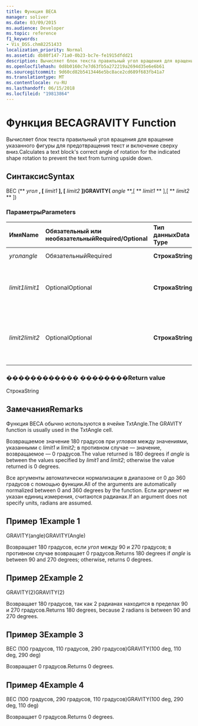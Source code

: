 ```yaml
---
title: Функция ВЕСА
manager: soliver
ms.date: 03/09/2015
ms.audience: Developer
ms.topic: reference
f1_keywords:
- Vis_DSS.chm82251433
localization_priority: Normal
ms.assetid: db80f147-71a0-0b23-bc7e-fe1915dfdd21
description: Вычисляет блок текста правильный угол вращения для вращение указанного фигуры для предотвращения текст и включение сверху вниз.
ms.openlocfilehash: 0d8b0160c7e7d63fb5a272219a2694d35e6e6b61
ms.sourcegitcommit: 9d60cd82b5413446e5bc8ace2cd689f683fb41a7
ms.translationtype: MT
ms.contentlocale: ru-RU
ms.lasthandoff: 06/15/2018
ms.locfileid: "19813864"
---
```

# <a name="gravity-function"></a><span data-ttu-id="0d7c0-103">Функция ВЕСА</span><span class="sxs-lookup"><span data-stu-id="0d7c0-103">GRAVITY Function</span></span>

<span data-ttu-id="0d7c0-104">Вычисляет блок текста правильный угол вращения для вращение указанного фигуры для предотвращения текст и включение сверху вниз.</span><span class="sxs-lookup"><span data-stu-id="0d7c0-104">Calculates a text block's correct angle of rotation for the indicated shape rotation to prevent the text from turning upside down.</span></span>
  
## <a name="syntax"></a><span data-ttu-id="0d7c0-105">Синтаксис</span><span class="sxs-lookup"><span data-stu-id="0d7c0-105">Syntax</span></span>

<span data-ttu-id="0d7c0-106">ВЕС (** *угол* **, [** *limit1* **], [** *limit2* **])</span><span class="sxs-lookup"><span data-stu-id="0d7c0-106">GRAVITY(** *angle* **,[ ** *limit1* ** ],[ ** *limit2* ** ])</span></span> 
  
### <a name="parameters"></a><span data-ttu-id="0d7c0-107">Параметры</span><span class="sxs-lookup"><span data-stu-id="0d7c0-107">Parameters</span></span>

|<span data-ttu-id="0d7c0-108">**Имя**</span><span class="sxs-lookup"><span data-stu-id="0d7c0-108">**Name**</span></span>|<span data-ttu-id="0d7c0-109">**Обязательный или необязательный**</span><span class="sxs-lookup"><span data-stu-id="0d7c0-109">**Required/Optional**</span></span>|<span data-ttu-id="0d7c0-110">**Тип данных**</span><span class="sxs-lookup"><span data-stu-id="0d7c0-110">**Data Type**</span></span>|<span data-ttu-id="0d7c0-111">**Описание**</span><span class="sxs-lookup"><span data-stu-id="0d7c0-111">**Description**</span></span>|
|:-----|:-----|:-----|:-----|
| <span data-ttu-id="0d7c0-112">_угол_</span><span class="sxs-lookup"><span data-stu-id="0d7c0-112">_angle_</span></span> <br/> |<span data-ttu-id="0d7c0-113">Обязательный</span><span class="sxs-lookup"><span data-stu-id="0d7c0-113">Required</span></span>  <br/> |<span data-ttu-id="0d7c0-114">**Строка**</span><span class="sxs-lookup"><span data-stu-id="0d7c0-114">**String**</span></span> <br/> | <span data-ttu-id="0d7c0-115">Угол фигуры.</span><span class="sxs-lookup"><span data-stu-id="0d7c0-115">The shape's angle.</span></span>  <br/> |
| <span data-ttu-id="0d7c0-116">_limit1_</span><span class="sxs-lookup"><span data-stu-id="0d7c0-116">_limit1_</span></span> <br/> |<span data-ttu-id="0d7c0-117">Optional</span><span class="sxs-lookup"><span data-stu-id="0d7c0-117">Optional</span></span>  <br/> |<span data-ttu-id="0d7c0-118">**Строка**</span><span class="sxs-lookup"><span data-stu-id="0d7c0-118">**String**</span></span> <br/> |<span data-ttu-id="0d7c0-119">Первое ограничение вращение.</span><span class="sxs-lookup"><span data-stu-id="0d7c0-119">First limit of rotation.</span></span> <span data-ttu-id="0d7c0-120">Значение по умолчанию — 90 градусов.</span><span class="sxs-lookup"><span data-stu-id="0d7c0-120">Default is 90 degrees.</span></span>  <br/> |
| <span data-ttu-id="0d7c0-121">_limit2_</span><span class="sxs-lookup"><span data-stu-id="0d7c0-121">_limit2_</span></span> <br/> |<span data-ttu-id="0d7c0-122">Optional</span><span class="sxs-lookup"><span data-stu-id="0d7c0-122">Optional</span></span>  <br/> |<span data-ttu-id="0d7c0-123">**Строка**</span><span class="sxs-lookup"><span data-stu-id="0d7c0-123">**String**</span></span> <br/> |<span data-ttu-id="0d7c0-124">Второй ограничение вращение.</span><span class="sxs-lookup"><span data-stu-id="0d7c0-124">Second limit of rotation.</span></span> <span data-ttu-id="0d7c0-125">Значение по умолчанию — на 270 градусов.</span><span class="sxs-lookup"><span data-stu-id="0d7c0-125">Default is 270 degrees.</span></span>  <br/> |
   
### <a name="return-value"></a><span data-ttu-id="0d7c0-126">������������ ��������</span><span class="sxs-lookup"><span data-stu-id="0d7c0-126">Return value</span></span>

<span data-ttu-id="0d7c0-127">Строка</span><span class="sxs-lookup"><span data-stu-id="0d7c0-127">String</span></span>
  
## <a name="remarks"></a><span data-ttu-id="0d7c0-128">Замечания</span><span class="sxs-lookup"><span data-stu-id="0d7c0-128">Remarks</span></span>

<span data-ttu-id="0d7c0-129">Функция ВЕСА обычно используются в ячейке TxtAngle.</span><span class="sxs-lookup"><span data-stu-id="0d7c0-129">The GRAVITY function is usually used in the TxtAngle cell.</span></span> 
  
<span data-ttu-id="0d7c0-130">Возвращаемое значение 180 градусов при _угловая_ между значениями, указанными с _limit1_ и _limit2_; в противном случае — значение, возвращаемое — 0 градусов.</span><span class="sxs-lookup"><span data-stu-id="0d7c0-130">The value returned is 180 degrees if  _angle_ is between the values specified by  _limit1_ and  _limit2_; otherwise the value returned is 0 degrees.</span></span>
  
<span data-ttu-id="0d7c0-131">Все аргументы автоматически нормализации в диапазоне от 0 до 360 градусов с помощью функции.</span><span class="sxs-lookup"><span data-stu-id="0d7c0-131">All of the arguments are automatically normalized between 0 and 360 degrees by the function.</span></span> <span data-ttu-id="0d7c0-132">Если аргумент не указан единиц измерения, считаются радианах.</span><span class="sxs-lookup"><span data-stu-id="0d7c0-132">If an argument does not specify units, radians are assumed.</span></span> 
  
## <a name="example-1"></a><span data-ttu-id="0d7c0-133">Пример 1</span><span class="sxs-lookup"><span data-stu-id="0d7c0-133">Example 1</span></span>

<span data-ttu-id="0d7c0-134">GRAVITY(angle)</span><span class="sxs-lookup"><span data-stu-id="0d7c0-134">GRAVITY(Angle)</span></span>
  
<span data-ttu-id="0d7c0-135">Возвращает 180 градусов, если *угол* между 90 и 270 градусов; в противном случае возвращает 0 градусов.</span><span class="sxs-lookup"><span data-stu-id="0d7c0-135">Returns 180 degrees if  *angle*  is between 90 and 270 degrees; otherwise, returns 0 degrees.</span></span> 
  
## <a name="example-2"></a><span data-ttu-id="0d7c0-136">Пример 2</span><span class="sxs-lookup"><span data-stu-id="0d7c0-136">Example 2</span></span>

<span data-ttu-id="0d7c0-137">GRAVITY(2)</span><span class="sxs-lookup"><span data-stu-id="0d7c0-137">GRAVITY(2)</span></span>
  
<span data-ttu-id="0d7c0-138">Возвращает 180 градусов, так как 2 радианах находится в пределах 90 и 270 градусов.</span><span class="sxs-lookup"><span data-stu-id="0d7c0-138">Returns 180 degrees, because 2 radians is between 90 and 270 degrees.</span></span>
  
## <a name="example-3"></a><span data-ttu-id="0d7c0-139">Пример 3</span><span class="sxs-lookup"><span data-stu-id="0d7c0-139">Example 3</span></span>

<span data-ttu-id="0d7c0-140">ВЕС (100 градусов, 110 градусов, 290 градусов)</span><span class="sxs-lookup"><span data-stu-id="0d7c0-140">GRAVITY(100 deg, 110 deg, 290 deg)</span></span>
  
<span data-ttu-id="0d7c0-141">Возвращает 0 градусов.</span><span class="sxs-lookup"><span data-stu-id="0d7c0-141">Returns 0 degrees.</span></span>
  
## <a name="example-4"></a><span data-ttu-id="0d7c0-142">Пример 4</span><span class="sxs-lookup"><span data-stu-id="0d7c0-142">Example 4</span></span>

<span data-ttu-id="0d7c0-143">ВЕС (100 градусов, 290 градусов, 110 градусов)</span><span class="sxs-lookup"><span data-stu-id="0d7c0-143">GRAVITY(100 deg, 290 deg, 110 deg)</span></span>
  
<span data-ttu-id="0d7c0-144">Возвращает 0 градусов.</span><span class="sxs-lookup"><span data-stu-id="0d7c0-144">Returns 0 degrees.</span></span>
  

